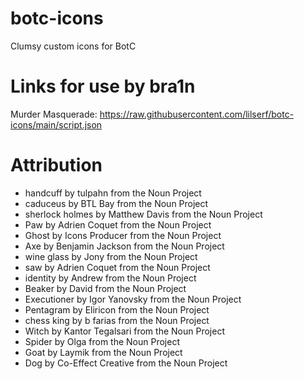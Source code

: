 # botc-icons
Clumsy custom icons for BotC

# Links for use by bra1n
Murder Masquerade: https://raw.githubusercontent.com/lilserf/botc-icons/main/script.json

# Attribution

- handcuff by tulpahn from the Noun Project
- caduceus by BTL Bay from the Noun Project
- sherlock holmes by Matthew Davis from the Noun Project
- Paw by Adrien Coquet from the Noun Project
- Ghost by Icons Producer from the Noun Project
- Axe by Benjamin Jackson from the Noun Project
- wine glass by Jony from the Noun Project
- saw by Adrien Coquet from the Noun Project
- identity by Andrew  from the Noun Project
- Beaker by David from the Noun Project
- Executioner by Igor Yanovsky from the Noun Project
- Pentagram by Eliricon from the Noun Project
- chess king by b farias from the Noun Project
- Witch by Kantor Tegalsari from the Noun Project
- Spider by Olga from the Noun Project
- Goat by Laymik from the Noun Project
- Dog by Co-Effect Creative from the Noun Project
